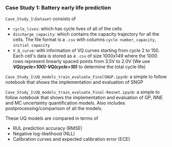 ### Case Study 1: Battery early life prediction

`Case_Study_1\Dataset` consists of
- `cycle_lives`: which has cycle lives of all of the cells
- `discharge_capacity`: which contains the capacity trajectory for all the cells. The file format is a `.csv` with columns `cycle number`, `capacity`, `initial capacity`
- `V_Q_curve`: with information of VQ curves starting from cycle 2 to 150. Each cell's data is stored as a `.csv` of size 1000x149 where the 1000 rows represent linearly spaced points from 3.5V to 2.0V (We use ***VQ(cycle=100)-VQ(cycle=10)*** to determine the total cycle life)

`Case_Study_1\UQ_models_train_evaluate_FinalSNGP.ipynb`: a simple to follow notebook that shows the implementation and evaluation of SNGP

`Case_Study_1\UQ_models_train_evaluate_Final-Resnet.ipynb`: a simple to follow notebook that shows the implementation and evaluation of GP, NNE and MC uncertainty quantification models. Also includes postprocessing/comparison of all the models.



These UQ models are compared in terms of
- RUL prediction accuracy (RMSE)
- Negative log-likelihood (NLL)
- Calibration curves and expected calibration error (ECE)
